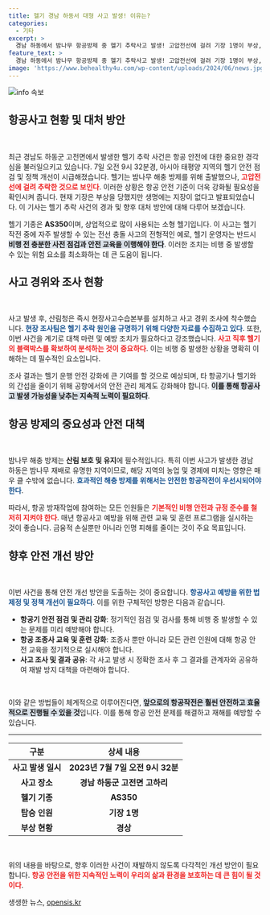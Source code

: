 ```yaml
---
title: 헬기 경남 하동서 대형 사고 발생! 이유는?
categories:
  - 기타
excerpt: >
  경남 하동에서 밤나무 항공방제 중 헬기 추락사고 발생! 고압전선에 걸려 기장 1명이 부상, 조사가 시작되었습니다. 사고의 전말은? 클릭해 확인하세요!
feature_text: >
  경남 하동에서 밤나무 항공방제 중 헬기 추락사고 발생! 고압전선에 걸려 기장 1명이 부상, 조사가 시작되었습니다. 사고의 전말은? 클릭해 확인하세요!
image: 'https://www.behealthy4u.com/wp-content/uploads/2024/06/news.jpg'
---
```


<p><img src="https://www.behealthy4u.com/wp-content/uploads/2024/06/news.jpg" alt="info 속보" /></p>

<h2 data-ke-size="size26">항공사고 현황 및 대처 방안</h2>

<p data-ke-size="size16">&nbsp;</p>

<p data-ke-size="size16">최근 경남도 하동군 고전면에서 발생한 헬기 추락 사건은 항공 안전에 대한 중요한 경각심을 불러일으키고 있습니다. 7일 오전 9시 32분경, 아시아 태평양 지역의 헬기 안전 점검 및 정책 개선이 시급해졌습니다. 헬기는 밤나무 해충 방제를 위해 출발했으나, <b><span style="color: #ee2323;">고압전선에 걸려 추락한 것으로 보인다</span></b>. 이러한 상황은 항공 안전 기준이 더욱 강화될 필요성을 확인시켜 줍니다. 현재 기장은 부상을 당했지만 생명에는 지장이 없다고 발표되었습니다. 이 기사는 헬기 추락 사건의 경과 및 향후 대처 방안에 대해 다루어 보겠습니다.</p>

<p data-ke-size="size16">헬기 기종은 <b>AS350</b>이며, 상업적으로 많이 사용되는 소형 헬기입니다. 이 사고는 헬기 작전 중에 자주 발생할 수 있는 전선 충돌 사고의 전형적인 예로, 헬기 운영자는 반드시 <b><span style="background-color: #21538527;">비행 전 충분한 사전 점검과 안전 교육을 이행해야 한다</span></b>. 이러한 조치는 비행 중 발생할 수 있는 위험 요소를 최소화하는 데 큰 도움이 됩니다.</p>

<h2 data-ke-size="size26">사고 경위와 조사 현황</h2>

<p data-ke-size="size16">&nbsp;</p>

<p data-ke-size="size16">사고 발생 후, 산림청은 즉시 현장사고수습본부를 설치하고 사고 경위 조사에 착수했습니다. <b><span style="color: #1a5490;">현장 조사팀은 헬기 추락 원인을 규명하기 위해 다양한 자료를 수집하고 있다</span></b>. 또한, 이번 사건을 계기로 대책 마련 및 예방 조치가 필요하다고 강조했습니다. <b><span style="color: #ee2323;">사고 직후 헬기의 블랙박스를 확보하여 분석하는 것이 중요하다</span></b>. 이는 비행 중 발생한 상황을 명확히 이해하는 데 필수적인 요소입니다.</p>

<p data-ke-size="size16">조사 결과는 헬기 운행 안전 강화에 큰 기여를 할 것으로 예상되며, 타 항공기나 헬기와의 간섭을 줄이기 위해 공항에서의 안전 관리 체계도 강화해야 합니다. <b><span style="background-color: #21538527;">이를 통해 항공사고 발생 가능성을 낮추는 지속적 노력이 필요하다</span></b>.</p>

<h2 data-ke-size="size26">항공 방제의 중요성과 안전 대책</h2>

<p data-ke-size="size16">&nbsp;</p>

<p data-ke-size="size16">밤나무 해충 방제는 <b>산림 보호 및 유지</b>에 필수적입니다. 특히 이번 사고가 발생한 경남 하동은 밤나무 재배로 유명한 지역이므로, 해당 지역의 농업 및 경제에 미치는 영향은 매우 클 수밖에 없습니다. <b><span style="color: #1a5490;">효과적인 해충 방제를 위해서는 안전한 항공작전이 우선시되어야 한다</span></b>.</p>

<p data-ke-size="size16">따라서, 항공 방재작업에 참여하는 모든 인원들은 <b><span style="color: #ee2323;">기본적인 비행 안전과 규정 준수를 철저히 지켜야 한다</span></b>. 매년 항공사고 예방을 위해 관련 교육 및 훈련 프로그램을 실시하는 것이 좋습니다. 금융적 손실뿐만 아니라 인명 피해를 줄이는 것이 주요 목표입니다.</p>

<h2 data-ke-size="size26">향후 안전 개선 방안</h2>

<p data-ke-size="size16">&nbsp;</p>

<p data-ke-size="size16">이번 사건을 통해 안전 개선 방안을 도출하는 것이 중요합니다. <b><span style="color: #1a5490;">항공사고 예방을 위한 법제정 및 정책 개선이 필요하다</span></b>. 이를 위한 구체적인 방향은 다음과 같습니다.</p>

<ul>
  <li><b>항공기 안전 점검 및 관리 강화</b>: 정기적인 점검 및 검사를 통해 비행 중 발생할 수 있는 문제를 미리 예방해야 합니다.</li>
  <li><b>항공 조종사 교육 및 훈련 강화</b>: 조종사 뿐만 아니라 모든 관련 인원에 대해 항공 안전 교육을 정기적으로 실시해야 합니다.</li>
  <li><b>사고 조사 및 결과 공유</b>: 각 사고 발생 시 정확한 조사 후 그 결과를 관계자와 공유하여 재발 방지 대책을 마련해야 합니다.</li>
</ul>

<p data-ke-size="size16">&nbsp;</p>

<p data-ke-size="size16">이와 같은 방법들이 체계적으로 이루어진다면, <b><span style="background-color: #21538527;">앞으로의 항공작전은 훨씬 안전하고 효율적으로 진행될 수 있을 것</span></b>입니다. 이를 통해 항공 안전 문제를 해결하고 재해를 예방할 수 있습니다.</p>

<hr>

<table style="width: 100%; text-align: center;">
  <thead>
    <tr>
      <th>구분</th>
      <th>상세 내용</th>
    </tr>
  </thead>
  <tbody>
    <tr>
      <td><b>사고 발생 일시</b></td>
      <td style="text-align: center; height: 17px;"><b>2023년 7월 7일 오전 9시 32분</b></td>
    </tr>
    <tr>
      <td><b>사고 장소</b></td>
      <td style="text-align: center; height: 17px;"><b>경남 하동군 고전면 고하리</b></td>
    </tr>
    <tr>
      <td><b>헬기 기종</b></td>
      <td style="text-align: center; height: 17px;"><b>AS350</b></td>
    </tr>
    <tr>
      <td><b>탑승 인원</b></td>
      <td style="text-align: center; height: 17px;"><b>기장 1명</b></td>
    </tr>
    <tr>
      <td><b>부상 현황</b></td>
      <td style="text-align: center; height: 17px;"><b>경상</b></td>
    </tr>
  </tbody>
</table>

<p data-ke-size="size16">&nbsp;</p>

<p data-ke-size="size16">위의 내용을 바탕으로, 향후 이러한 사건이 재발하지 않도록 다각적인 개선 방안이 필요합니다. <b><span style="color: #ee2323;">항공 안전을 위한 지속적인 노력이 우리의 삶과 환경을 보호하는 데 큰 힘이 될 것이다</span></b>.</p>
생생한 뉴스, <a href="https://opensis.kr" rel="dofollow">opensis.kr</a>


